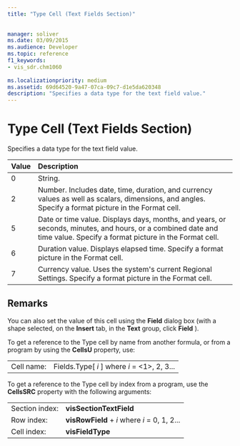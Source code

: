 ```yaml
---
title: "Type Cell (Text Fields Section)"
 
 
manager: soliver
ms.date: 03/09/2015
ms.audience: Developer
ms.topic: reference
f1_keywords:
- vis_sdr.chm1060
 
ms.localizationpriority: medium
ms.assetid: 69d64520-9a47-07ca-09c7-d1e5da620348
description: "Specifies a data type for the text field value."
---
```


# Type Cell (Text Fields Section)

Specifies a data type for the text field value.
  
|**Value**|**Description**|
|:-----|:-----|
|0  <br/> |String. |
|2  <br/> |Number. Includes date, time, duration, and currency values as well as scalars, dimensions, and angles. Specify a format picture in the Format cell. |
|5  <br/> |Date or time value. Displays days, months, and years, or seconds, minutes, and hours, or a combined date and time value. Specify a format picture in the Format cell. |
|6  <br/> |Duration value. Displays elapsed time. Specify a format picture in the Format cell. |
|7  <br/> |Currency value. Uses the system's current Regional Settings. Specify a format picture in the Format cell. |
   
## Remarks

You can also set the value of this cell using the **Field** dialog box (with a shape selected, on the **Insert** tab, in the **Text** group, click **Field** ). 
  
To get a reference to the Type cell by name from another formula, or from a program by using the **CellsU** property, use: 
  
|||
|:-----|:-----|
|Cell name:  <br/> |Fields.Type[ *i*  ] where  *i*  = <1>, 2, 3... |
   
To get a reference to the Type cell by index from a program, use the **CellsSRC** property with the following arguments: 
  
|||
|:-----|:-----|
|Section index:  <br/> |**visSectionTextField** <br/> |
|Row index:  <br/> |**visRowField** +  *i*  where  *i*  = 0, 1, 2... |
|Cell index:  <br/> |**visFieldType** <br/> |
   

